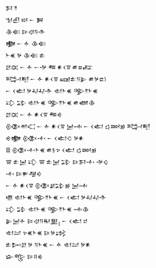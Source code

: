 <div class='block'>
<div class='line'>𒁕 𒈫</div>
<div class='line'>𒈠𒌷 𒊭 𒀸 𒀉</div>
<div class='line'>𒆠𒈿 𒄿𒋼𒀀𒋥</div>
<div class='line'>𒆟 𒀸 𒅆 𒆠𒈿</div>
<div class='line'>𒈨𒌍 𒃻 𒆠𒈿 𒉺</div>
<div class='line'>𒇻𒀬 𒀸 𒅆 𒀸𒋩 𒍣 𒀭𒌋𒐊 𒌑𒊺𒊐</div>
<div class='line'>𒅋𒋃 𒀸 𒅆 𒀭𒌋𒐊 𒍢𒉺𒀀𒉌 𒌑𒃻𒆗</div>
<div class='line'>𒀸 𒌋𒅗 𒃻𒄷𒄷𒋥 𒊕𒈨𒌍 𒄊𒈫𒈨𒌍</div>
<div class='line'>𒃾 𒁉 𒊕𒈨𒌍 𒄊𒈫𒈨𒌍 𒌑𒅘𒆠</div>
<div class='line'>𒇻𒀬 𒀸 𒅆 𒀭𒌋𒐊 𒍣𒄴</div>
<div class='line'>𒍜𒉣𒄣 𒀸 𒅆 𒀭𒌋𒐊 𒅁𒁄 𒀸 𒌋𒅗 𒌓𒇷𒂊 𒅋𒋃</div>
<div class='line'>𒄴𒆟 𒍜𒋾 𒀸 𒌋𒅗𒄭 𒃻𒀭</div>
<div class='line'>𒑆 𒍜𒋾𒈨𒌍 𒌑𒊩𒆳 𒌋𒅗 𒌓𒇷𒂊</div>
<div class='line'>𒐌 𒉺𒅁 𒃾 𒐌 𒉺𒅁 𒁉 𒄿𒁕𒋾 𒋩𒌒</div>
<div class='line'>𒋾 𒄿𒊓𒆷𒀪</div>
<div class='line'>𒀸 𒅆 𒀭𒌋𒐊 𒍜𒋗𒁉𒂊 𒅁𒁄</div>
<div class='line'>𒍠 𒊕𒈨𒌍 𒄊𒈫𒈨𒌍 𒀸 𒌋𒅗 𒃻𒄷𒄷𒋥</div>
<div class='line'>𒃾 𒁉 𒊕𒈨𒌍 𒄊𒈫𒈨𒌍 𒁄𒆠</div>
<div class='line'>𒉌𒅁𒅆 𒄿𒋼𒀀𒊑𒅅 𒀸 𒌋𒅗 𒄑</div>
<div class='line'>𒊕𒁺 𒆳𒌍𒈨𒌍 𒄿𒃻𒃶</div>
<div class='line'>𒉺𒄖𒇻 𒃻 𒀀𒈨𒌍 𒀸 𒅆 𒊕𒁺 𒃻𒀭</div>
<div class='line'>𒇽𒈜 𒄿𒍝𒄯</div>
</div>